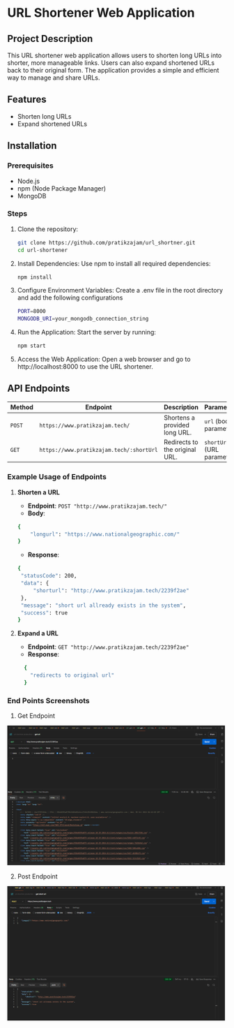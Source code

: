 # URL Shortener Web Application

## Project Description

This URL shortener web application allows users to shorten long URLs into shorter, more manageable links. Users can also expand shortened URLs back to their original form. The application provides a simple and efficient way to manage and share URLs.

## Features

- Shorten long URLs
- Expand shortened URLs


## Installation

### Prerequisites

- Node.js
- npm (Node Package Manager)
- MongoDB

### Steps

1. Clone the repository:

   ```sh
   git clone https://github.com/pratikzajam/url_shortner.git
   cd url-shortener
   ```

2. Install Dependencies: Use npm to install all required dependencies:

   ```sh
   npm install
   ```

3. Configure Environment Variables: Create a .env file in the root directory and add
   the following configurations
   ```sh
   PORT=8000
   MONGODB_URI=your_mongodb_connection_string
   ```
4. Run the Application: Start the server by running:
   ```sh
   npm start
   ```
5. Access the Web Application: Open a web browser and go to http://localhost:8000 to use the
   URL shortener.

## API Endpoints

| Method | Endpoint                                 | Description                    | Parameters                 |
| ------ | ---------------------------------------- | ------------------------------ | -------------------------- |
| `POST` | `https://www.pratikzajam.tech/`          | Shortens a provided long URL.  | `url` (body parameter)     |
| `GET`  | `https://www.pratikzajam.tech/:shortUrl` | Redirects to the original URL. | `shortUrl` (URL parameter) |

### Example Usage of Endpoints

1. **Shorten a URL**
   - **Endpoint**: `POST "http://www.pratikzajam.tech/" `
   - **Body**:
   ```sh
   {
       "longurl": "https://www.nationalgeographic.com/"
   }
   ```
 
   - **Response**:
   ```sh
   {
    "statusCode": 200,
    "data": {
        "shorturl": "http://www.pratikzajam.tech/2239f2ae"
    },
    "message": "short url allready exists in the system",
    "success": true
   }
   ```

2. **Expand a URL**
   - **Endpoint**: `GET "http://www.pratikzajam.tech/2239f2ae" `
   - **Response**: 
   ```sh
     {
       "redirects to original url"
     }
   ```

 ### End Points Screenshots


1. Get Endpoint


  <img src="https://github.com/pratikzajam/url_shortner/blob/master/resources/get.png" alt="Get Endpoint" width="500"/>


2. Post Endpoint


<img src="https://github.com/pratikzajam/url_shortner/blob/master/resources/post.png" alt="Post Endpoint" width="500"/>

     
